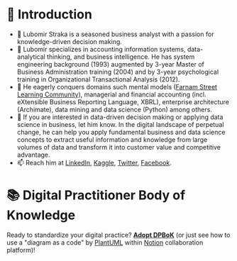 # 🧭 Introduction
- 👋 Lubomir Straka is a seasoned business analyst with a passion for knowledge-driven decision making.
- 👀 Lubomir specializes in accounting information systems, data-analytical thinking, and business intelligence. He has system engineering background (1993) augmented 
by 3-year Master of Business Administration training (2004) and by 3-year psychological training in Organizational Transactional Analysis (2012).
- 🌱 He eagerly conquers domains such mental models ([Farnam Street Learning Community](https://lc.fs.blog/)), managerial and financial accounting
(incl. eXtensible Business Reporting Language, XBRL), enterprise architecture (Archimate), data mining and data science (Python) among others.
- 💞️ If you are interested in data-driven decision making or applying data science in business, let him know.  In the digital landscape of perpetual change, he can help you apply fundamental business and data science concepts to extract useful information and knowledge from large volumes of data and transform it into customer value and competitive advantage.
- 📫 Reach him at [LinkedIn](https://www.linkedin.com/in/lubomir-straka-7361031/), [Kaggle](https://www.kaggle.com/lubomrstraka), [Twitter](https://twitter.com/LubomirStraka),
[Facebook](https://www.facebook.com/lubomir.straka.7).

# 📚 Digital Practitioner Body of Knowledge
Ready to standardize your digital practice? **[Adopt DPBoK](https://zentao.notion.site/Adopt-DPBoK-9d546b87161c4af3ad56061c2a135e7c)**
(or just see how to use a "diagram as a code" by [PlantUML](https://plantuml.com/) within [Notion](https://en.wikipedia.org/wiki/Notion_(productivity_software)) collaboration platform)!

<!---
lustraka/lustraka is a ✨ special ✨ repository because its `README.md` (this file) appears on your GitHub profile.
You can click the Preview link to take a look at your changes.
--->
